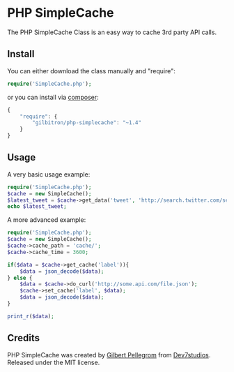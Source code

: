 # PHP SimpleCache

The PHP SimpleCache Class is an easy way to cache 3rd party API calls.

## Install

You can either download the class manually and "require":

```php
require('SimpleCache.php'); 
```

or you can install via [composer](https://getcomposer.org):

```javascript
{
    "require": {
        "gilbitron/php-simplecache": "~1.4"
    }
}
```

## Usage

A very basic usage example:

```php
require('SimpleCache.php'); 
$cache = new SimpleCache();
$latest_tweet = $cache->get_data('tweet', 'http://search.twitter.com/search.atom?q=from:gilbitron&rpp=1');
echo $latest_tweet;
```
	
A more advanced example:

```php
require('SimpleCache.php'); 
$cache = new SimpleCache();
$cache->cache_path = 'cache/';
$cache->cache_time = 3600;

if($data = $cache->get_cache('label')){
	$data = json_decode($data);
} else {
	$data = $cache->do_curl('http://some.api.com/file.json');
	$cache->set_cache('label', $data);
	$data = json_decode($data);
}

print_r($data);
```

## Credits

PHP SimpleCache was created by [Gilbert Pellegrom](http://gilbert.pellegrom.me) from [Dev7studios](http://dev7studios.com). Released under the MIT license.
